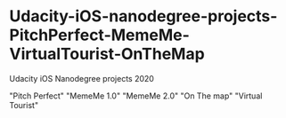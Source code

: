 # Udacity-iOS-nanodegree-projects-PitchPerfect-MemeMe-VirtualTourist-OnTheMap

Udacity iOS Nanodegree projects 2020

"Pitch Perfect"
"MemeMe 1.0"
"MemeMe 2.0"
"On The map"
"Virtual Tourist"
